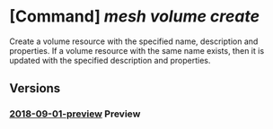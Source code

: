 # [Command] _mesh volume create_

Create a volume resource with the specified name, description and properties. If a volume resource with the same name exists, then it is updated with the specified description and properties.

## Versions

### [2018-09-01-preview](/Resources/mgmt-plane/L3N1YnNjcmlwdGlvbnMve30vcmVzb3VyY2Vncm91cHMve30vcHJvdmlkZXJzL21pY3Jvc29mdC5zZXJ2aWNlZmFicmljbWVzaC92b2x1bWVzL3t9/2018-09-01-preview.xml) **Preview**

<!-- mgmt-plane /subscriptions/{}/resourcegroups/{}/providers/microsoft.servicefabricmesh/volumes/{} 2018-09-01-preview -->
